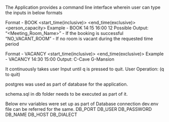The Application provides a command line interface wherein user can type the inputs in below formats

Format - BOOK <start_time(inclusive)> <end_time(exclusive)> <person_capacity>
Example - BOOK 14:15 16:00 12
Possible Output:
“<Meeting_Room_Name>” - If the booking is successful
“NO_VACANT_ROOM” - If no room is vacant during the requested time period

Format - VACANCY <start_time(inclusive)> <end_time(exclusive)>
Example - VACANCY 14:30 15:00
Output: C-Cave G-Mansion


It continuously takes user Input until q is pressed to quit.
User Operation: (q to quit) <User Format as Above>

postgres was used as part of database for the application.

schema.sql in db folder needs to be executed as part of it.

Below env variables were set up as part of Database connection dev.env  file can be referred for the same.
DB_PORT
DB_USER
DB_PASSWORD
DB_NAME
DB_HOST
DB_DIALECT
